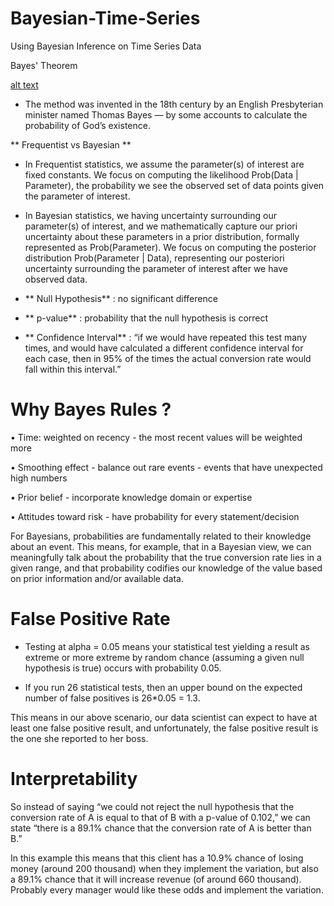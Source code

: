 # Bayesian-Time-Series

Using Bayesian Inference on Time Series Data

Bayes' Theorem 

[alt text](image/bayes.png)

- The method was invented in the 18th century by an English Presbyterian minister named Thomas Bayes — by some accounts to calculate the probability of God’s existence. 


** Frequentist vs Bayesian ** 

- In Frequentist statistics, we assume the parameter(s) of interest are fixed constants. We focus on computing the likelihood Prob(Data | Parameter), the probability we see the observed set of data points given the parameter of interest.


- In Bayesian statistics, we having uncertainty surrounding our parameter(s) of interest, and we mathematically capture our priori uncertainty about these parameters in a prior distribution, formally represented as Prob(Parameter). We focus on computing the posterior distribution Prob(Parameter | Data), representing our posteriori uncertainty surrounding the parameter of interest after we have observed data.

- ** Null Hypothesis** :  no significant difference

- ** p-value** : probability that the null hypothesis is correct

- ** Confidence Interval** : “if we would have repeated this test many times, and would have calculated a different confidence interval for each case, then in 95% of the times the actual conversion rate would fall within this interval.”

# Why Bayes Rules ?

•	Time: weighted on recency - the most recent values will be weighted more

•   Smoothing effect - balance out rare events - events that have unexpected high numbers

•	Prior belief - incorporate knowledge domain or expertise 

•	Attitudes toward risk - have probability for every statement/decision

For Bayesians, probabilities are fundamentally related to their knowledge about an event. This means, for example, that in a Bayesian view, we can meaningfully talk about the probability that the true conversion rate lies in a given range, and that probability codifies our knowledge of the value based on prior information and/or available data.


# False Positive Rate

- Testing at alpha = 0.05 means your statistical test yielding a result as extreme or more extreme by random chance (assuming a given null hypothesis is true) occurs with probability 0.05. 

- If you run 26 statistical tests, then an upper bound on the expected number of false positives is 26*0.05 = 1.3.

 This means in our above scenario, our data scientist can expect to have at least one false positive result, and unfortunately, the false positive result is the one she reported to her boss.


# Interpretability 


 So instead of saying “we could not reject the null hypothesis that the conversion rate of A is equal to that of B with a p-value of 0.102,” we can state “there is a 89.1% chance that the conversion rate of A is better than B.”

In this example this means that this client has a 10.9% chance of losing money (around 200 thousand) when they implement the variation, but also a 89.1% chance that it will increase revenue (of around 660 thousand). Probably every manager would like these odds and implement the variation.
